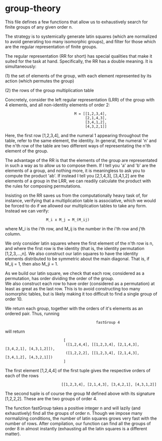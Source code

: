 # group-theory

This file defines a few functions that allow us to exhaustively search for finite groups of any given order n.

The strategy is to systemically generate latin squares (which are normalized to avoid generating too many isomorphic groups),
and filter for those which are the regular representation of finite groups. 

The regular representation (RR for short) has special qualities that make it suited for the task at hand. Specifically, the RR has a double meaning. It is simultaneously:

  (1) the set of elements of the group, with each element represented by its action (which permutes the group)
  
  (2) the rows of the group multiplication table
 
Concretely, consider the left regular representation (LRR) of the group with 4 elements, and all non-identity elements of 
order 2:

                                    M = [[1,2,3,4],
                                         [2,1,4,3],
                                         [3,4,1,2],
                                         [4,3,2,1]]
 
Here, the first row [1,2,3,4], and the numeral 1 appearing throughout the table, refer to the same element, the identity. 
In general, the numeral 'n' and the n'th row of the table are two different ways of representating the n'th element of 
the group. 

The advantage of the RR is that the elements of the group are representated in such a way as to allow us to compose them.
If I tell you 'a' and 'b' are the elements of a group, and nothing more, it is meaningless to ask you to compute the product
'ab'. If instead I tell you [2,1,4,3], [3,4,1,2] are the elements of a group in the LRR, we can readily calculate the product
with the rules for composing permutations. 

Insisting on the RR saves us from the computationally heavy task of, for instance, verifying that a multiplication table is
associative, which we would be forced to do if we allowed our multiplication tables to take any form. Instead we can verify:

                       M_i x M_j = M_(M_ij)      

where M_i is the i'th row, and M_ij is the number in the i'th row and j'th column.

We only consider latin squares where the first element of the n'th row is n, and where the first row is the identity (that is,
the identity permutation [1,2,3,...,n]. We also construct our latin squares to have the identity elements distributed to be
symmetric about the main diagonal. That is, if M_ij = 1, then also M_ji = 1. 

As we build our latin square, we check that each row, considered as a permutation, has order dividing the order of the group.                                               
We also construct each row to have order (considered as a permutation) at least as great as the last row. This is to avoid
constructing too many isomorphic tables, but is likely making it too difficult to find a single group of order 10. 

We return each group, together with the orders of it's elements as an ordered pair. Thus, running 
                                  
                                              fastGroup 4
will return 
                                               
                               [
                                ([1,2,4,4], [[1,2,3,4], [2,1,4,3], [3,4,2,1], [4,3,1,2]]),
                                ([1,2,2,2], [[1,2,3,4], [2,1,4,3], [3,4,1,2], [4,3,2,1]])
                               ]
               
                                           
The first element [1,2,4,4] of the first tuple gives the respective orders of each of the rows 
                              
                              [[1,2,3,4], [2,1,4,3], [3,4,2,1], [4,3,1,2]]
                       
The second tuple is of course the group M defined above with its signature [1,2,2,2]. These are the two groups of order 4.

The function fastGroup takes a positive integer n and will lazily (and exhaustively) find all the groups of order n.
Though we impose many normalizing conditions, the number of latin squares grows very fast with the number of rows. After 
compilation, our function can find all the groups of order 8 in almost instantly (exhausting all the latin squares is a
different matter). 
